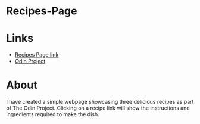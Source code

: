 # Recipes-Page

# Links
* [Recipes Page link](https://p-pratik.github.io/odin-recipes/)
* [Odin Project](https://www.theodinproject.com/lessons/foundations-recipes)

# About

I have created a simple webpage showcasing three delicious recipes as part of The Odin Project. Clicking on a recipe link will show the instructions and ingredients required to make the dish.
